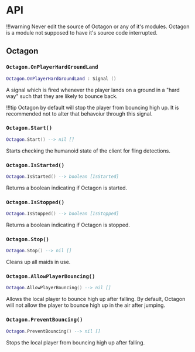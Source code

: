 # API

!!!warning
    Never edit the source of Octagon or any of it's modules. Octagon is a module not supposed to have it's source code interrupted.

## Octagon

### `Octagon.OnPlayerHardGroundLand`

```lua
Octagon.OnPlayerHardGroundLand : Signal ()
```

A signal which is fired whenever the player lands on a ground in a "hard way" such that they are likely to bounce back. 

!!!tip
    Octagon by default will stop the player from bouncing high up. It is recommended not to
    alter that behavoiur through this signal.

### `Octagon.Start()`

```lua 
Octagon.Start() --> nil []
```

Starts checking the humanoid state of the client for fling detections.

### `Octagon.IsStarted()`

```lua
Octagon.IsStarted() --> boolean [IsStarted]
```

Returns a boolean indicating if Octagon is started.

### `Octagon.IsStopped()`

```lua
Octagon.IsStopped() --> boolean [IsStopped]
```

Returns a boolean indicating if Octagon is stopped.

### `Octagon.Stop()`

```lua
Octagon.Stop() --> nil []
```

Cleans up all maids in use.

### `Octagon.AllowPlayerBouncing()`

```lua
Octagon.AllowPlayerBouncing() --> nil []
```

Allows the local player to bounce high up after falling. By default, Octagon will not allow the player to bounce high up in the air after jumping.

### `Octagon.PreventBouncing()`

```lua
Octagon.PreventBouncing() --> nil []
```

Stops the local player from bouncing high up after falling.